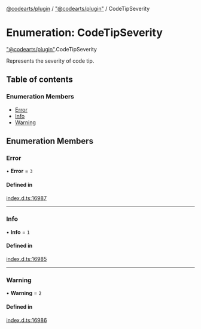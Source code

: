 [@codearts/plugin](../README.md) / ["@codearts/plugin"](../modules/_codearts_plugin_.md) / CodeTipSeverity

# Enumeration: CodeTipSeverity

["@codearts/plugin"](../modules/_codearts_plugin_.md).CodeTipSeverity

Represents the severity of code tip.

## Table of contents

### Enumeration Members

- [Error](codearts_plugin_.CodeTipSeverity.md#error)
- [Info](codearts_plugin_.CodeTipSeverity.md#info)
- [Warning](codearts_plugin_.CodeTipSeverity.md#warning)

## Enumeration Members

### Error

• **Error** = ``3``

#### Defined in

[index.d.ts:16987](https://github.com/huaweicloud/cloudide-plugin-api/blob/4d28848/index.d.ts#L16987)

___

### Info

• **Info** = ``1``

#### Defined in

[index.d.ts:16985](https://github.com/huaweicloud/cloudide-plugin-api/blob/4d28848/index.d.ts#L16985)

___

### Warning

• **Warning** = ``2``

#### Defined in

[index.d.ts:16986](https://github.com/huaweicloud/cloudide-plugin-api/blob/4d28848/index.d.ts#L16986)
